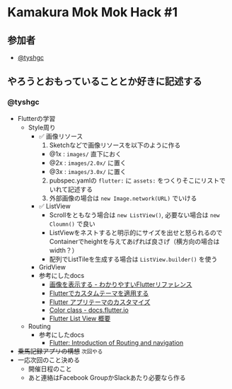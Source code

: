 # Kamakura Mok Mok Hack #1

## 参加者

- [@tyshgc](http://twitter.com/tyshgc)

## やろうとおもっていることとか好きに記述する

### @tyshgc

- Flutterの学習
  - Style周り
    - ✅ 画像リソース
      1. Sketchなどで画像リソースを以下のように作る
        - @1x : `images/` 直下におく
        - @2x : `images/2.0x/` に置く
        - @3x : `images/3.0x/` に置く
      2. pubspec.yamlの `flutter:` に `assets:` をつくりそこにリストでいれて記述する
      3. 外部画像の場合は `new Image.network(URL)` でいける
    - ✅ ListView
      - Scrollをともなう場合は `new ListView()`, 必要ない場合は `new Cloumn()` で良い
      - ListViewをネストすると明示的にサイズを出せと怒られるのでContainerでheightを与えてあげれば良さげ（横方向の場合はwidth？）
      - 配列でListTileを生成する場合は `ListView.builder()` を使う
    - GridView
    - 参考にしたdocs
      - [画像を表示する - わかりやすいFlutterリファレンス](https://nzigen.com/flutter-reference/2018-04-16-image.html)
      - [Flutterでカスタムテーマを適用する](https://qiita.com/konifar/items/633cf19faf9e590cbd5d)
      - [Flutter アプリテーマのカスタマイズ](https://qiita.com/granoeste/items/352d19157c21cd35e21f)
      - [Color class - docs.flutter.io](https://docs.flutter.io/flutter/dart-ui/Color-class.html)
      - [Flutter List View 概要](https://speakerdeck.com/najeira/flutter-list-view-gai-yao?slide=1)
  - Routing
    - 参考にしたdocs
      - [Flutter: Introduction of Routing and navigation](https://medium.com/@kpbird/flutter-introduction-of-routing-and-navigation-49738dbd6abe)
- ~~乗馬記録アプリの構想~~ `次回やる`
- 一応次回のこと決める
  - 開催日程のこと
  - あと連絡はFacebook GroupかSlackあたり必要なら作る
